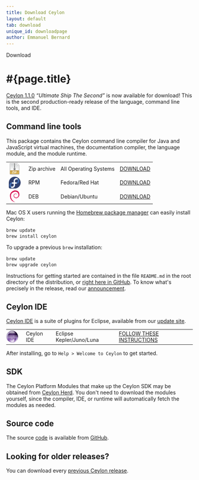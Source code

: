 ```yaml
---
title: Download Ceylon
layout: default
tab: download
unique_id: downloadpage
author: Emmanuel Bernard
---
```

<div id="banner"><div id="text">Download</div></div>

# #{page.title}

[Ceylon 1.1.0][1.1.0] _&ldquo;Ultimate Ship The Second&rdquo;_ is now 
available for download! This is the second production-ready release 
of the language, command line tools, and IDE.

## Command line tools

This package contains the Ceylon command line compiler for Java and
JavaScript virtual machines, the documentation compiler, the language 
module, and the module runtime.

[1.1.0]:/blog/2014/10/09/ceylon-1

<table>
    <tr>
        <td>
        <a href="/download/dist/1_1_0" 
           title='Download the Zip archive'
           onClick="javascript: _gaq.push(['_trackPageview', '/download/dist/1_1_0?utm_source=download&amp;utm_medium=web&amp;utm_content=dist&amp;utm_campaign=latestrelease']);">
           <img src="/images/download/package-zip.png" style="vertical-align: middle; float: right; margin-right: 0.5em"/>
        </a>
        </td>
        <td>Zip archive</td>
        <td>All Operating Systems</td>
        <td>
        <a href="/download/dist/1_1_0" 
           title='Download the Zip archive'
           class='bubble-button'
           onClick="javascript: _gaq.push(['_trackPageview', '/download/dist/1_1_0?utm_source=download&amp;utm_medium=web&amp;utm_content=dist&amp;utm_campaign=latestrelease']);">
           DOWNLOAD
        </a>
        </td>
    </tr>
    <tr>
        <td>
        <a href="/download/dist/1_1_0_rpm" 
           title='Download the RPM'
           onClick="javascript: _gaq.push(['_trackPageview', '/download/dist/1_1_0_rpm?utm_source=download&amp;utm_medium=web&amp;utm_content=dist&amp;utm_campaign=latestrelease']);">
           <img src="/images/download/package-fedora.png" style="vertical-align: middle; float: right; margin-right: 0.5em"/>
        </a>
        </td>
        <td>RPM</td>
        <td>Fedora/Red Hat</td>
        <td>
        <a href="/download/dist/1_1_0_rpm" 
           title='Download the RPM'
           class='bubble-button'
           onClick="javascript: _gaq.push(['_trackPageview', '/download/dist/1_1_0_rpm?utm_source=download&amp;utm_medium=web&amp;utm_content=dist&amp;utm_campaign=latestrelease']);">
           DOWNLOAD
        </a>
        </td>
    </tr>
    <tr>
        <td>
        <a href="/download/dist/1_1_0_deb" 
           title='Download the Debian package'
           onClick="javascript: _gaq.push(['_trackPageview', '/download/dist/1_1_0_deb?utm_source=download&amp;utm_medium=web&amp;utm_content=dist&amp;utm_campaign=latestrelease']);">
           <img src="/images/download/package-debian.png" style="vertical-align: middle; float: right; margin-right: 0.5em"/>
        </a>
        </td>
        <td>DEB</td>
        <td>Debian/Ubuntu</td>
        <td>
        <a href="/download/dist/1_1_0_deb" 
           title='Download the Debian package'
           class='bubble-button'
           onClick="javascript: _gaq.push(['_trackPageview', '/download/dist/1_1_0_deb?utm_source=download&amp;utm_medium=web&amp;utm_content=dist&amp;utm_campaign=latestrelease']);">
           DOWNLOAD
        </a>
        </td>
    </tr>
</table>

Mac OS X users running the [Homebrew package manager](http://mxcl.github.com/homebrew/) 
can easily install Ceylon:

<!-- lang: none -->
    brew update
    brew install ceylon

To upgrade a previous `brew` installation:

<!-- lang: none -->
    brew update
    brew upgrade ceylon

Instructions for getting started are contained in the file
`README.md` in the root directory of the distribution, or
[right here in GitHub][ceylon-dist readme]. To know what's 
precisely in the release, read our [announcement](/blog/2014/10/09/ceylon-1/).

[ceylon-dist readme]: https://github.com/ceylon/ceylon-dist/blob/master/README.md 


## Ceylon IDE

[Ceylon IDE][ide] is a suite of plugins for Eclipse, available 
from our [update site][update site].

[ide]: /documentation/current/ide
[update site]: /documentation/current/ide/install?utm_source=download&utm_medium=web&utm_content=ide-install&utm_campaign=IDE_latestrelease

<table>
    <tr>
        <td>
        <a href="/documentation/current/ide/install" 
           title='Install the IDE'
           onClick="javascript: _gaq.push(['_trackPageview', '/documentation/current/ide/install?utm_source=download&amp;utm_medium=web&amp;utm_content=dist&amp;utm_campaign=latestrelease']);">
           <img src="/images/download/eclipse-ide.png" style="vertical-align: middle; float: right; margin-right: 0.5em"/>
        </a>
        </td>
        <td>Ceylon IDE</td>
        <td>Eclipse Kepler/Juno/Luna</td>
        <td>
        <a href="/documentation/current/ide/install" 
           title='Install the IDE'
           class='bubble-button'
           onClick="javascript: _gaq.push(['_trackPageview', '/documentation/current/ide/install?utm_source=download&amp;utm_medium=web&amp;utm_content=dist&amp;utm_campaign=latestrelease']);">
           FOLLOW THESE INSTRUCTIONS
        </a>
        </td>
    </tr>
</table>

<!--
<table>
    <tr>
        <td>
        <a href='http://marketplace.eclipse.org/marketplace-client-intro?mpc_install=185799' 
          title='Drag and drop into a running Eclipse Luna workspace to install Ceylon IDE'>
          <img src='http://marketplace.eclipse.org/misc/installbutton.png' style="vertical-align: middle; float: right; margin-right: 0.5em"/>
        </a>
        </td>
        <td>Ceylon IDE</td>
        <td>Eclipse Luna</td>
        <td>
        <a href='http://marketplace.eclipse.org/marketplace-client-intro?mpc_install=185799' 
           title='Drag and drop into a running Eclipse Indigo workspace to install Ceylon IDE' 
           style='font-weight:bold;text-decoration:none'> 
          drag and drop into a running Eclipse workspace
        </a>
        </td>
    </tr>
</table>
-->

After installing, go to `Help > Welcome to Ceylon` to get started.

## SDK

The Ceylon Platform Modules that make up the Ceylon SDK may be 
obtained from [Ceylon Herd](http://modules.ceylon-lang.org). 
You don't need to download the modules yourself, since the
compiler, IDE, or runtime will automatically fetch the modules 
as needed.

## Source code

The source [code](/code) is available from [GitHub](http://ceylon.github.com).

## Looking for older releases?

You can download every [previous Ceylon release](/download-archive).
